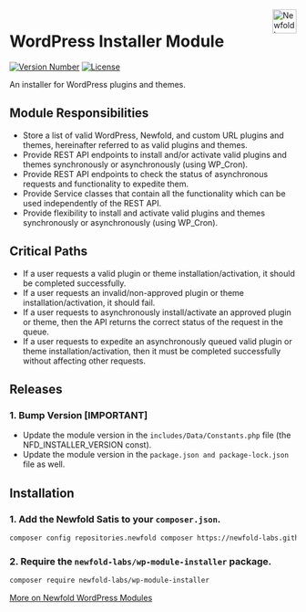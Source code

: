 <a href="https://newfold.com/" target="_blank">
    <img src="https://newfold.com/content/experience-fragments/newfold/site-header/master/_jcr_content/root/header/logo.coreimg.svg/1621395071423/newfold-digital.svg" alt="Newfold Logo" title="Newfold Digital" align="right" 
height="42" />
</a>

# WordPress Installer Module
[![Version Number](https://img.shields.io/github/v/release/newfold-labs/wp-module-installer?color=21a0ed&labelColor=333333)](https://github.com/newfold/wp-module-installer/releases)
[![License](https://img.shields.io/github/license/newfold-labs/wp-module-installer?labelColor=333333&color=666666)](https://raw.githubusercontent.com/newfold-labs/wp-module-installer/master/LICENSE)

An installer for WordPress plugins and themes.

## Module Responsibilities

- Store a list of valid WordPress, Newfold, and custom URL plugins and themes, hereinafter referred to as valid plugins and themes.
- Provide REST API endpoints to install and/or activate valid plugins and themes synchronously or asynchronously (using WP_Cron).
- Provide REST API endpoints to check the status of asynchronous requests and functionality to expedite them.
- Provide Service classes that contain all the functionality which can be used independently of the REST API.
- Provide flexibility to install and activate valid plugins and themes synchronously or asynchronously (using WP_Cron).


## Critical Paths

- If a user requests a valid plugin or theme installation/activation, it should be completed successfully.
- If a user requests an invalid/non-approved plugin or theme installation/activation, it should fail.
- If a user requests to asynchronously install/activate an approved plugin or theme, then the API returns the correct status of the request in the queue.
- If a user requests to expedite an asynchronously queued valid plugin or theme installation/activation, then it must be completed successfully without affecting other requests.

## Releases

### 1. Bump Version [IMPORTANT]

- Update the module version in the `includes/Data/Constants.php` file (the NFD_INSTALLER_VERSION const).
- Update the module version in the `package.json and package-lock.json` file as well.

## Installation

### 1. Add the Newfold Satis to your `composer.json`.

 ```bash
 composer config repositories.newfold composer https://newfold-labs.github.io/satis
 ```

### 2. Require the `newfold-labs/wp-module-installer` package.

 ```bash
 composer require newfold-labs/wp-module-installer
 ```

[More on Newfold WordPress Modules](https://github.com/newfold-labs/wp-module-loader)
